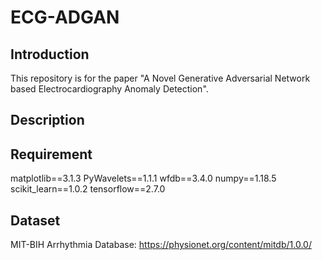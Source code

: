 # ECG-ADGAN

## Introduction
This repository is for the paper "A Novel Generative Adversarial Network based Electrocardiography Anomaly Detection".

## Description


## Requirement
matplotlib==3.1.3
PyWavelets==1.1.1
wfdb==3.4.0
numpy==1.18.5
scikit_learn==1.0.2
tensorflow==2.7.0

## Dataset
MIT-BIH Arrhythmia Database: https://physionet.org/content/mitdb/1.0.0/